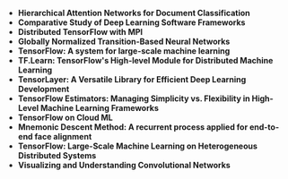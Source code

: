 <ul>

                             

 <li><b><a target="_blank" href="https://github.com/manjunath5496/TensorFlow-Papers/blob/master/tefl(1).pdf" style="text-decoration:none;">Hierarchical Attention Networks for Document Classification</a></b></li>

 <li><b><a target="_blank" href="https://github.com/manjunath5496/TensorFlow-Papers/blob/master/tefl(2).pdf" style="text-decoration:none;">Comparative Study of Deep Learning Software Frameworks</a></b></li>

<li><b><a target="_blank" href="https://github.com/manjunath5496/TensorFlow-Papers/blob/master/tefl(3).pdf" style="text-decoration:none;">Distributed TensorFlow with MPI</a></b></li>
 <li><b><a target="_blank" href="https://github.com/manjunath5496/TensorFlow-Papers/blob/master/tefl(4).pdf" style="text-decoration:none;">Globally Normalized Transition-Based Neural Networks</a></b></li>                              
<li><b><a target="_blank" href="https://github.com/manjunath5496/TensorFlow-Papers/blob/master/tefl(5).pdf" style="text-decoration:none;">TensorFlow: A system for large-scale machine learning</a></b></li>
<li><b><a target="_blank" href="https://github.com/manjunath5496/TensorFlow-Papers/blob/master/tefl(6).pdf" style="text-decoration:none;">TF.Learn: TensorFlow's High-level Module for Distributed Machine Learning</a></b></li>
 <li><b><a target="_blank" href="https://github.com/manjunath5496/TensorFlow-Papers/blob/master/tefl(7).pdf" style="text-decoration:none;">TensorLayer: A Versatile Library for Efficient Deep Learning Development</a></b></li>

 <li><b><a target="_blank" href="https://github.com/manjunath5496/TensorFlow-Papers/blob/master/tefl(8).pdf" style="text-decoration:none;"> TensorFlow Estimators: Managing Simplicity vs. Flexibility in High-Level Machine Learning Frameworks </a></b></li>
   <li><b><a target="_blank" href="https://github.com/manjunath5496/TensorFlow-Papers/blob/master/tefl(9).pdf" style="text-decoration:none;">TensorFlow on Cloud ML</a></b></li>
  
   
 <li><b><a target="_blank" href="https://github.com/manjunath5496/TensorFlow-Papers/blob/master/tefl(10).pdf" style="text-decoration:none;">Mnemonic Descent Method: A recurrent process applied for end-to-end face alignment </a></b></li>                              
<li><b><a target="_blank" href="https://github.com/manjunath5496/TensorFlow-Papers/blob/master/tefl(11).pdf" style="text-decoration:none;">TensorFlow: Large-Scale Machine Learning on Heterogeneous Distributed Systems</a></b></li>
<li><b><a target="_blank" href="https://github.com/manjunath5496/TensorFlow-Papers/blob/master/tefl(12).pdf" style="text-decoration:none;">Visualizing and Understanding Convolutional Networks</a></b></li>

</ul>
